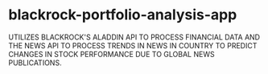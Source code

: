 # blackrock-portfolio-analysis-app
UTILIZES BLACKROCK'S ALADDIN API TO PROCESS FINANCIAL DATA AND THE NEWS API TO PROCESS TRENDS IN NEWS IN COUNTRY TO PREDICT CHANGES IN STOCK PERFORMANCE DUE TO GLOBAL NEWS PUBLICATIONS.
